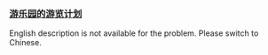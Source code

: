 ### [游乐园的游览计划](https://leetcode.com/problems/you-le-yuan-de-you-lan-ji-hua)

English description is not available for the problem. Please switch to Chinese.